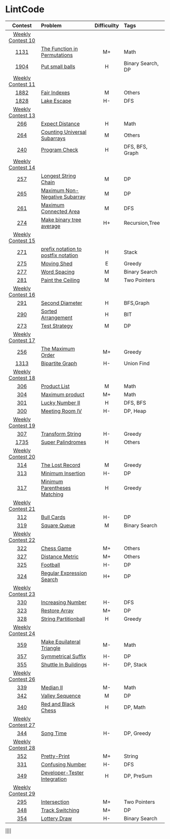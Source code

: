 # LintCode

|Contest | Problem | Difficuilty  | Tags |
| :------------:|:------------ |:---------------:| :-----|
| [Weekly Contest 10](https://www.lintcode.com/contest/89/) ||||
|[1131](https://www.lintcode.com/problem/the-function-in-permutations)|[The Function in Permutations](https://github.com/wisdompeak/LintCode/tree/master/Math/1131.The-Function-in-Permutations)|M+|Math|
|[1904](https://www.lintcode.com/problem/put-small-ball)|[Put small balls](https://github.com/wisdompeak/LintCode/tree/master/Binary-Search/1904.Put-small-balls)|H|Binary Search, DP|
| [Weekly Contest 11](https://www.lintcode.com/contest/90/) ||||
|[1882](https://www.lintcode.com/problem/fair-indexes)|[Fair Indexes](https://github.com/wisdompeak/LintCode/tree/master/Others/1882.Fair-Indexes)|M|Others|
|[1828](https://www.lintcode.com/problem/lake-escape)|[Lake Escape](https://github.com/wisdompeak/LintCode/tree/master/DFS/1828.Lake-Escape)|H-|DFS|
| [Weekly Contest 13](https://www.lintcode.com/contest/92/) ||||
|[266](https://www.lintcode.com/problem/expect-distance/)|[Expect Distance](https://github.com/wisdompeak/LintCode/tree/master/Math/266.Expect-Distance)|H|Math|
|[264](https://www.lintcode.com/problem/counting-universal-subarrays)|[Counting Universal Subarrays](https://github.com/wisdompeak/LintCode/tree/master/Others/264.Counting-Universal-Subarrays)|M|Others|
|[240](https://www.lintcode.com/problem/program-check/)|[Program Check](https://github.com/wisdompeak/LintCode/tree/master/DFS/240.Program-Check)|H|DFS, BFS, Graph|
| [Weekly Contest 14](https://www.lintcode.com/contest/93/) ||||
|[257](https://www.lintcode.com/problem/longest-string-chain/)|[Longest String Chain](https://github.com/wisdompeak/LintCode/tree/master/DP/257.Longest-String-Chain)|M|DP|
|[265](https://www.lintcode.com/problem/maximum-non-negative-subarray)|[Maximum Non-Negative Subarray](https://github.com/wisdompeak/LintCode/tree/master/DP/265.Maximum-Non-Negative-Subarray)|M|DP|
|[261](https://www.lintcode.com/problem/maximum-connected-area/)|[Maximum Connected Area](https://github.com/wisdompeak/LintCode/tree/master/DFS/261.Maximum-Connected-Area)|M|DFS|
|[274](https://www.lintcode.com/problem/make-binary-tree-average/)|[Make binary tree average](https://github.com/wisdompeak/LintCode/tree/master/Recursion/274.Make-binary-tree-average)|H+|Recursion,Tree|
| [Weekly Contest 15](https://www.lintcode.com/contest/94/) ||||
|[271](https://www.lintcode.com/problem/prefix-notation-to-postfix-notation/)|[prefix notation to postfix notation](https://github.com/wisdompeak/LintCode/tree/master/Stack/271.prefix-notation-to-postfix-notation)|H|Stack|
|[275](https://www.lintcode.com/problem/moving-shed)|[Moving Shed](https://github.com/wisdompeak/LintCode/tree/master/Greedy/275.Moving-Shed)|E|Greedy|
|[277](https://www.lintcode.com/problem/word-spacing/)|[Word Spacing](https://github.com/wisdompeak/LintCode/tree/master/Binary-Search/277.Word-Spacing)|M|Binary Search|
|[281](https://www.lintcode.com/problem/paint-the-ceiling)|[Paint the Ceiling](https://github.com/wisdompeak/LintCode/tree/master/Two_Pointers/281.Paint-the-Ceiling)|M|Two Pointers|
| [Weekly Contest 16](https://www.lintcode.com/contest/95/) ||||
|[291](https://www.lintcode.com/problem/second-diameter/)|[Second Diameter](https://github.com/wisdompeak/LintCode/tree/master/BFS/291.Second-Diameter)|H|BFS,Graph|
|[290](https://www.lintcode.com/problem/sorted-arrangement)|[Sorted Arrangement](https://github.com/wisdompeak/LintCode/tree/master/SegmentTree/290.Sorted-Arrangement)|H|BIT|
|[273](https://www.lintcode.com/problem/test-strategy/)|[Test Strategy](https://github.com/wisdompeak/LintCode/tree/master/DP/273.Test-Strategy)|M|DP|
| [Weekly Contest 17](https://www.lintcode.com/contest/96/) ||||
|[256](https://www.lintcode.com/problem/the-maximum-order/)|[The Maximum Order](https://github.com/wisdompeak/LintCode/tree/master/Greedy/256.The-Maximum-Order)|M+|Greedy|
|[1313](https://www.lintcode.com/problem/bipartite-graph/)|[Bipartite Graph](https://github.com/wisdompeak/LintCode/tree/master/Union_find/1313.Bipartite-Graph)|H-|Union Find|
| [Weekly Contest 18](https://www.lintcode.com/contest/97/) ||||
|[306](https://www.lintcode.com/problem/product-list)|[Product List](https://github.com/wisdompeak/LintCode/tree/master/Math/306.Product-List)|M|Math|
|[304](https://www.lintcode.com/problem/maximum-product)|[Maximum product](https://github.com/wisdompeak/LintCode/tree/master/Math/304.Maximum-product)|M+|Math|
|[301](https://www.lintcode.com/problem/lucky-number-ii/)|[Lucky Number II](https://github.com/wisdompeak/LintCode/tree/master/DFS/301.Lucky-Number-II)|H|DFS, BFS|
|[300](https://www.lintcode.com/problem/meeting-room-iv)|[Meeting Room IV](https://github.com/wisdompeak/LintCode/tree/master/DP/300.Meeting-Room-IV)|H-|DP, Heap|
| [Weekly Contest 19](https://www.lintcode.com/contest/98/) ||||
|[307](https://www.lintcode.com/problem/transform-string/)|[Transform String](https://github.com/wisdompeak/LintCode/tree/master/Greedy/307.Transform-String)|H-|Greedy|
|[1735](https://www.lintcode.com/problem/super-palindromes/)|[Super Palindromes](https://github.com/wisdompeak/LintCode/tree/master/Others/1735.Super-Palindromes)|H|Others|
| [Weekly Contest 20](https://www.lintcode.com/contest/99/) ||||
|[314](https://www.lintcode.com/problem/the-lost-record/)|[The Lost Record](https://github.com/wisdompeak/LintCode/tree/master/Greedy/314.The-Lost-Record)|M|Greedy|
|[313](https://www.lintcode.com/problem/minimum-insertion/)|[Minimum Insertion](https://github.com/wisdompeak/LintCode/tree/master/DP/313.Minimum-Insertion)|H-|DP|
|[317](https://www.lintcode.com/problem/minimum-parentheses-matching)|[Minimum Parentheses Matching](https://github.com/wisdompeak/LintCode/tree/master/Greedy/317.Minimum-Parentheses-Matching)|H|Greedy|
| [Weekly Contest 21](https://www.lintcode.com/contest/100/) ||||
|[312](https://www.lintcode.com/problem/bull-cards/)|[Bull Cards](https://github.com/wisdompeak/LintCode/tree/master/DP/312.Bull-Cards)|H-|DP|
|[319](https://www.lintcode.com/problem/square-queue/)|[Square Queue](https://github.com/wisdompeak/LintCode/tree/master/Binary-Search/319.Square-Queue)|M|Binary Search|
| [Weekly Contest 22](https://www.lintcode.com/contest/101/) ||||
|[322](https://www.lintcode.com/problem/chess-game/)|[Chess Game](https://github.com/wisdompeak/LintCode/tree/master/Others/322.Chess-Game)|M+|Others|
|[327](https://www.lintcode.com/problem/distance-metrics/)|[Distance Metric](https://github.com/wisdompeak/LintCode/tree/master/Others/327.Distance-Metrics)|M+|Others|
|[325](https://www.lintcode.com/problem/Football/)|[Football](https://github.com/wisdompeak/LintCode/tree/master/DP/325.Football)|H-|DP|
|[324](https://www.lintcode.com/problem/regular-expression-search/)|[Regular Expression Search](https://github.com/wisdompeak/LintCode/tree/master/DP/324.Regular-Expression-Search)|H+|DP|
| [Weekly Contest 23](https://www.lintcode.com/contest/102/) ||||
|[330](https://www.lintcode.com/problem/increasing-number/)|[Increasing Number](https://github.com/wisdompeak/LintCode/tree/master/DFS/330.Increasing-Number)|H-|DFS|
|[323](https://www.lintcode.com/problem/restorearray/)|[Restore Array](https://github.com/wisdompeak/LintCode/tree/master/DP/332.Restore-Array)|M+|DP|
|[328](https://www.lintcode.com/problem/string-partition/)|[String Partitionball](https://github.com/wisdompeak/LintCode/tree/master/Greedy/328.String-Partition)|H|Greedy|
| [Weekly Contest 24](https://www.lintcode.com/contest/103/) ||||
|[359](https://www.lintcode.com/problem/makeequilateraltriangle/)|[Make Equilateral Triangle](https://github.com/wisdompeak/LintCode/tree/master/Math/359.Make-Equilateral-Triangle)|M-|Math|
|[357](https://www.lintcode.com/problem/symmetrical-suffix/)|[Symmetrical Suffix](https://github.com/wisdompeak/LintCode/tree/master/DP/357.Symmetrical-Suffix)|H-|DP|
|[355](https://www.lintcode.com/problem/shuttleinbuildings/)|[Shuttle In Buildings](https://github.com/wisdompeak/LintCode/tree/master/DP/355.Shuttle-In-Buildings)|H-|DP, Stack|
| [Weekly Contest 26](https://www.lintcode.com/contest/105/) ||||
|[339](https://www.lintcode.com/problem/median-ii/)|[Median II](https://github.com/wisdompeak/LintCode/tree/master/Others/339.Median-II)|M-|Math|
|[342](https://www.lintcode.com/problem/valley-sequence/)|[Valley Sequence](https://github.com/wisdompeak/LintCode/tree/master/DP/342.Valley-sequence)|M|DP|
|[340](https://www.lintcode.com/problem/red-and-black-chess/)|[Red and Black Chess](https://github.com/wisdompeak/LintCode/tree/master/DP/340.Red-and-Black-Chess)|H|DP, Math|
| [Weekly Contest 27](https://www.lintcode.com/contest/106/) ||||
|[344](https://www.lintcode.com/problem/song-time/)|[Song Time](https://github.com/wisdompeak/LintCode/tree/master/DP/344.Song-Time)|H-|DP, Greedy|
| [Weekly Contest 28](https://www.lintcode.com/contest/107/) ||||
|[352](https://www.lintcode.com/problem/prettyprint/)|[Pretty-Print](https://github.com/wisdompeak/LintCode/tree/master/String/352.Pretty-Print)|M+|String|
|[331](https://www.lintcode.com/problem/confusing-number/)|[Confusing Number](https://github.com/wisdompeak/LintCode/tree/master/DFS/331.Confusing-Number)|H-|DFS|
|[349](https://www.lintcode.com/problem/developer-tester-integration/)|[Developer-Tester Integration](https://github.com/wisdompeak/LintCode/tree/master/DP/349.Developer-Tester-Integration)|H|DP, PreSum|
| [Weekly Contest 29](https://www.lintcode.com/contest/108/) ||||
|[295](https://www.lintcode.com/problem/intersection/)|[Intersection](https://github.com/wisdompeak/LintCode/tree/master/Two_Pointers/295.Intersection)|M+|Two Pointers|
|[348](https://www.lintcode.com/problem/trackswitching/)|[Track Switching](https://github.com/wisdompeak/LintCode/tree/master/DP/348.TrackSwitching)|M+|DP|
|[354](https://www.lintcode.com/problem/lottery-draw/)|[Lottery Draw](https://github.com/wisdompeak/LintCode/tree/master/Binary-Search/354.lottery-draw)|H-|Binary Search|




||||

